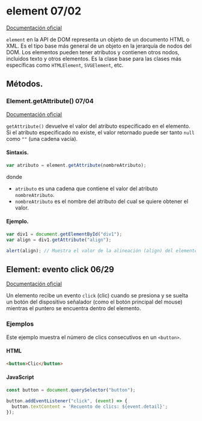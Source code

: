 # element 07/02


[Documentación oficial](https://developer.mozilla.org/en-US/docs/Web/API/Element)

`element` en la API de DOM representa un objeto de un documento HTML o XML. Es el tipo base más general de un objeto en la jerarquía de nodos del DOM. Los elementos pueden tener atributos y contienen otros nodos, incluidos texto y otros elementos. Es la clase base para las clases más específicas como `HTMLElement`, `SVGElement`, etc.


## Métodos.


### Element.getAttribute() 07/04


[Documentación oficial](https://developer.mozilla.org/es/docs/Web/API/Element/getAttribute)

`getAttribute()` devuelve el valor del atributo especificado en el elemento. Si el atributo especificado no existe, el valor retornado puede ser tanto `null` como `""` (una cadena vacía).


#### Sintaxis.


```js
var atributo = element.getAttribute(nombreAtributo);
```

donde

- `atributo` es una cadena que contiene el valor del atributo `nombreAtributo`.
- `nombreAtributo` es el nombre del atributo del cual se quiere obtener el valor.


#### Ejemplo.


```js
var div1 = document.getElementById("div1");
var align = div1.getAttribute("align");

alert(align); // Muestra el valor de la alineación (align) del elemento con id="div1"
```


## Element: evento click 06/29


[Documentación oficial](https://developer.mozilla.org/es/docs/Web/API/Element/click_event)

Un elemento recibe un evento `click` (clic) cuando se presiona y se suelta un botón del dispositivo señalador (como el botón principal del mouse) mientras el puntero se encuentra dentro del elemento.


### Ejemplos


Este ejemplo muestra el número de clics consecutivos en un `<button>`.


#### HTML


```html
<button>Clic</button>
```


#### JavaScript


```js
const button = document.querySelector("button");

button.addEventListener("click", (event) => {
  button.textContent = 'Recuento de clics: ${event.detail}';
});
```